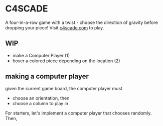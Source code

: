 # C4SCADE
A four-in-a-row game with a twist - choose the direction of gravity before dropping your piece!
Visit [c4scade.com](https://c4scade.com) to play.

## WIP
- make a Computer Player (1)
- hover a colored piece depending on the location (2)

## making a computer player
given the current game board, the computer player must
- choose an orientation, then
- choose a column to play in

For starters, let's implement a computer player that chooses randomly.
Then, 